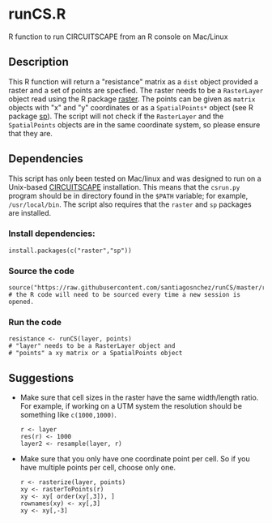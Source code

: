 # runCS.R
R function to run CIRCUITSCAPE from an R console on Mac/Linux

## Description

This R function will return a "resistance" matrix as a `dist` object provided a raster and a set of points are specfied. The raster needs to be a `RasterLayer` object read using the R package [raster](https://cran.r-project.org/web/packages/raster/index.html). The points can be given as `matrix` objects with "x" and "y" coordinates or as a `SpatialPoints*` object (see R package [sp](https://cran.r-project.org/web/packages/sp/index.html)). The script will not check if the `RasterLayer` and the `SpatialPoints` objects are in the same coordinate system, so please ensure that they are.

## Dependencies

This script has only been tested on Mac/linux and was designed to run on a Unix-based [CIRCUITSCAPE](http://www.circuitscape.org/downloads) installation. This means that the `csrun.py` program should be in directory found in the `$PATH` variable; for example, `/usr/local/bin`. The script also requires that the `raster` and `sp` packages are installed.

### Install dependencies:

    install.packages(c("raster","sp"))
    
### Source the code
    
    source("https://raw.githubusercontent.com/santiagosnchez/runCS/master/runCS.R")
    # the R code will need to be sourced every time a new session is opened.
    
### Run the code

    resistance <- runCS(layer, points)
    # "layer" needs to be a RasterLayer object and 
    # "points" a xy matrix or a SpatialPoints object
    
## Suggestions

* Make sure that cell sizes in the raster have the same width/length ratio. For example, if working on a UTM system the resolution should be something like `c(1000,1000)`.
    
      r <- layer
      res(r) <- 1000
      layer2 <- resample(layer, r)

* Make sure that you only have one coordinate point per cell. So if you have multiple points per cell, choose only one.

      r <- rasterize(layer, points)
      xy <- rasterToPoints(r)
      xy <- xy[ order(xy[,3]), ]
      rownames(xy) <- xy[,3]
      xy <- xy[,-3]


